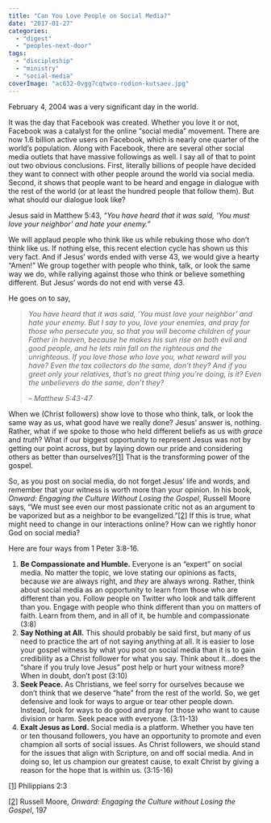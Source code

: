 ```yaml
---
title: "Can You Love People on Social Media?"
date: "2017-01-27"
categories: 
  - "digest"
  - "peoples-next-door"
tags: 
  - "discipleship"
  - "ministry"
  - "social-media"
coverImage: "ac632-0vgg7cqtwco-rodion-kutsaev.jpg"
---
```


February 4, 2004 was a very significant day in the world.

It was the day that Facebook was created. Whether you love it or not, Facebook was a catalyst for the online “social media” movement. There are now 1.6 billion active users on Facebook, which is nearly one quarter of the world’s population. Along with Facebook, there are several other social media outlets that have massive followings as well. I say all of that to point out two obvious conclusions. First, literally billions of people have decided they want to connect with other people around the world via social media. Second, it shows that people want to be heard and engage in dialogue with the rest of the world (or at least the hundred people that follow them). But what should our dialogue look like?

Jesus said in Matthew 5:43, _“You have heard that it was said, ‘You must love your neighbor’ and hate your enemy.”_

We will applaud people who think like us while rebuking those who don’t think like us. If nothing else, this recent election cycle has shown us this very fact. And if Jesus’ words ended with verse 43, we would give a hearty “Amen!” We group together with people who think, talk, or look the same way we do, while rallying against those who think or believe something different. But Jesus’ words do not end with verse 43.

He goes on to say,

> _You have heard that it was said, ‘You must love your neighbor’ and hate your enemy. But I say to you, love your enemies, and pray for those who persecute you, so that you will become children of your Father in heaven, because he makes his sun rise on both evil and good people, and he lets rain fall on the righteous and the unrighteous. If you love those who love you, what reward will you have? Even the tax collectors do the same, don’t they? And if you greet only your relatives, that’s no great thing you’re doing, is it? Even the unbelievers do the same, don’t they?_
> 
> _– Matthew 5:43-47_

When we (Christ followers) show love to those who think, talk, or look the same way as us, what good have we really done? Jesus’ answer is, nothing. Rather, what if we spoke to those who held different beliefs as us with _grace_ and _truth_? What if our biggest opportunity to represent Jesus was not by getting our point across, but by laying down our pride and considering others as better than ourselves?[\[1\]](#_ftn1) That is the transforming power of the gospel.

So, as you post on social media, do not forget Jesus’ life and words, and remember that your witness is worth more than your opinion. In his book, _Onward: Engaging the Culture Without Losing the Gospel_, Russell Moore says, “We must see even our most passionate critic not as an argument to be vaporized but as a neighbor to be evangelized.”[\[2\]](#_ftn2) If this is true, what might need to change in our interactions online? How can we rightly honor God on social media?

Here are four ways from 1 Peter 3:8-16.

1. **Be Compassionate and Humble.** Everyone is an “expert” on social media. No matter the topic, we love stating our opinions as facts, because _we_ are always right, and _they_ are always wrong. Rather, think about social media as an opportunity to learn from those who are different than you. Follow people on Twitter who look and talk different than you. Engage with people who think different than you on matters of faith. Learn from them, and in all of it, be humble and compassionate (3:8)
2. **Say Nothing at All.** This should probably be said first, but many of us need to practice the art of not saying anything at all. It is easier to lose your gospel witness by what you post on social media than it is to gain credibility as a Christ follower for what you say. Think about it…does the “share if you truly love Jesus” post help or hurt your witness more? When in doubt, don’t post (3:10)
3. **Seek Peace.** As Christians, we feel sorry for ourselves because we don’t think that we deserve “hate” from the rest of the world. So, we get defensive and look for ways to argue or tear other people down. Instead, look for ways to do good and pray for those who want to cause division or harm. Seek peace with everyone. (3:11-13)
4. **Exalt Jesus as Lord.** Social media is a platform. Whether you have ten or ten thousand followers, you have an opportunity to promote and even champion all sorts of social issues. As Christ followers, we should stand for the issues that align with Scripture, on and off social media. And in doing so, let us champion our greatest cause, to exalt Christ by giving a reason for the hope that is within us. (3:15-16)

[\[1\]](#_ftnref1) Philippians 2:3

[\[2\]](#_ftnref2) Russell Moore, _Onward: Engaging the Culture without Losing the Gospel_, 197
